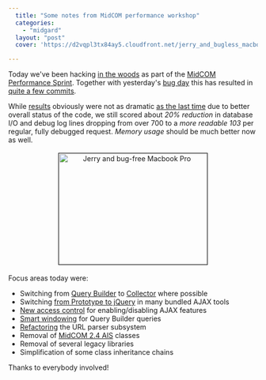 ```yaml
---
  title: "Some notes from MidCOM performance workshop"
  categories: 
    - "midgard"
  layout: "post"
  cover: 'https://d2vqpl3tx84ay5.cloudfront.net/jerry_and_bugless_macbook.jpg'

---
```

Today we've been hacking [in the woods][1] as part of the [MidCOM Performance Sprint][2]. Together with yesterday's [bug day][3] this has resulted in [quite a few commits][4].

While [results][12] obviously were not as dramatic [as the last time][5] due to better overall status of the code, we still scored about _20% reduction_ in database I/O and debug log lines dropping from over 700 to a _more readable 103_ per regular, fully debugged request. _Memory usage_ should be much better now as well.


<p style="text-align:center;"><img src="https://d2vqpl3tx84ay5.cloudfront.net/jerry_and_bugless_macbook.jpg" height="225" width="300" border="1" hspace="4" vspace="4" alt="Jerry and bug-free Macbook Pro" title="Jerry and bug-free Macbook Pro" /></p>

Focus areas today were:

* Switching from [Query Builder][7] to [Collector][8] where possible
* Switching [from Prototype to jQuery][10] in many bundled AJAX tools
* [New access control][6] for enabling/disabling AJAX features
* [Smart windowing][13] for Query Builder queries
* [Refactoring][11] the URL parser subsystem
* Removal of [MidCOM 2.4 AIS][9] classes
* Removal of several legacy libraries
* Simplification of some class inheritance chains

Thanks to everybody involved!

[1]: http://www.plazes.com/plazes/61207:ingels
[2]: http://bergie.iki.fi/blog/join_the_midcom_performance_sprint_on_august_30th/
[3]: http://bergie.jaiku.com/presence/10604235
[4]: http://trac.midgard-project.org/timeline?from=08%2F30%2F07&#38;daysback=1&#38;changeset=on&#38;update=Update
[5]: http://bergie.iki.fi/blog/optimizing-the-latest-midcom/
[6]: http://trac.midgard-project.org/changeset/11843
[7]: http://www.midgard-project.org/documentation/midgardquerybuilder/
[8]: http://www.midgard-project.org/documentation/php-midgard_collector/
[9]: http://www.midgard-project.org/documentation/concepts-midcom-specs-subsystems-ais/
[10]: http://jquery.com/blog/2006/08/20/why-jquerys-philosophy-is-better/
[11]: http://www.midgard-project.org/development/mrfc/view/0035.html
[12]: http://bergie.jaiku.com/presence/10744884
[13]: http://rambo.pbt-unknown.org/blog/view/1188546036.html

